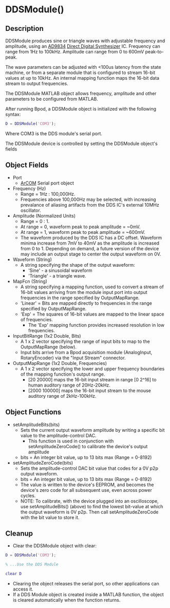 # DDSModule()

## Description

DDSModule produces sine or triangle waves with adjustable frequency and amplitude, using an [AD9834](http://www.google.com/url?q=http%3A%2F%2Fwww.analog.com%2Fmedia%2Fen%2Ftechnical-documentation%2Fdata-sheets%2FAD9834.pdf&sa=D&sntz=1&usg=AOvVaw2ItKpIVxjJLVPCs9YTOUNh) [Direct Digital Synthesizer](https://www.google.com/url?q=https%3A%2F%2Fen.wikipedia.org%2Fwiki%2FDirect_digital_synthesizer&sa=D&sntz=1&usg=AOvVaw16HQxz0zV4KGiMlv6I9n6G) IC. Frequency can range from 1Hz to 100kHz. Amplitude can range from 0 to 600mV peak-to-peak.

The wave parameters can be adjusted with <100us latency from the state machine, or from a separate module that is configured to stream 16-bit values at up to 10kHz. An internal mapping function maps the 16-bit data stream to output frequencies.

The DDSModule MATLAB object allows frequency, amplitude and other parameters to be configured from MATLAB.

After running Bpod, a DDSModule object is initialized with the following syntax:

```matlab
D = DDSModule('COM3');
```

Where COM3 is the DDS module's serial port.

The DDSModule device is controlled by setting the DDSModule object's fields

## Object Fields

- Port
    - [ArCOM](http://www.google.com/url?q=http%3A%2F%2Fsites.google.com%2Fsite%2Fsanworksdocs%2Farcom&sa=D&sntz=1&usg=AOvVaw0q9tKPNJMCdKV2qsdKk90n) Serial port object
- Frequency (Hz)
    - Range = 1Hz : 100,000Hz.
    - Frequencies above 100,000Hz may be selected, with increasing prevalance of aliasing artifacts from the DDS IC's external 10MHz oscillator.
- Amplitude (Normalized Units)
    - Range = 0 : 1.
    - At range = 0, waveform peak to peak amplitude = ~0mV.
    - At range = 1, waveform peak to peak amplitude = ~600mV.
    - The waveform produced by the DDS IC has a DC offset. Waveform minima increase from 7mV to 40mV as the amplitude is increased from 0 to 1. Depending on demand, a future version of the device may include an output stage to center the output waveform on 0V.
- Waveform (String)
    - A string specifying the shape of the output waveform:
        - 'Sine' - a sinusoidal waveform
        - 'Triangle' - a triangle wave.
- MapFcn (String)
    - A string specifying a mapping function, used to convert a stream of 16-bit values arriving from the module input port into output frequencies in the range specified by OutputMapRange.
    - 'Linear' = Bits are mapped directly to frequencies in the range specified by OutputMapRange.
    - 'Exp' = The squares of 16-bit values are mapped to the linear space of frequencies.
        - The 'Exp' mapping function provides increased resolution in low frequencies.
- InputBitRange (1x2 Double, Bits)
    - A 1 x 2 vector specifying the range of input bits to map to the OutputMapRange (below).
    - Input bits arrive from a Bpod acquisition module (AnalogInput, RotaryEncoder) via the "Input Stream" connector.
- OutputMapRange (1x2 Double, Frequencies)
    - A 1 x 2 vector specifying the lower and upper frequency boundaries of the mapping function's output range.
        - [20 20000] maps the 16-bit input stream in range [0 2^16] to human auditory range of 20Hz-20kHz.
        - [2000 100000] maps the 16-bit input stream to the mouse auditory range of 2kHz-100kHz.

## Object Functions

- setAmplitudeBits(bits)
    - Sets the current output waveform amplitude by writing a specific bit value to the amplitude-control DAC.
        - This function is used in conjunction with setAmplitudeZeroCode() to calibrate the device's output amplitude
    - bits = An integer bit value, up to 13 bits max (Range = 0-8192)
- setAmplitudeZeroCode(bits)
    - Sets the amplitude-control DAC bit value that codes for a 0V p2p output waveform.
    - bits = An integer bit value, up to 13 bits max (Range = 0-8192)
    - The value is written to the device's EEPROM, and becomes the device's zero code for all subsequent use, even across power cycles.
    - NOTE: To calibrate, with the device plugged into an oscilloscope, use setAmplitudeBits() (above) to find the lowest bit-value at which the output waveform is 0V p2p. Then call setAmplitudeZeroCode with the bit value to store it.

## Cleanup

- Clear the DDSModule object with clear:
```matlab
D = DDSModule('COM3');

% ...Use the DDS Module

clear D
```

- Clearing the object releases the serial port, so other applications can access it.
- If a DDS Module object is created inside a MATLAB function, the object is cleared automatically when the function returns.